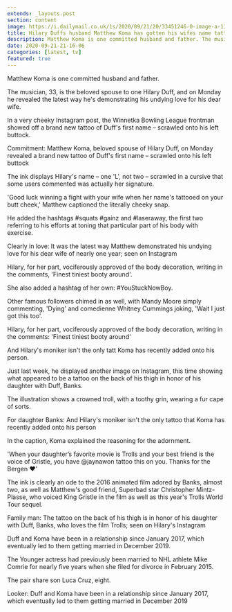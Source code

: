 ```yaml
---
extends: _layouts.post
section: content
image: https://i.dailymail.co.uk/1s/2020/09/21/20/33451246-0-image-a-11_1600717572840.jpg 
title: Hilary Duffs husband Matthew Koma has gotten his wifes name tattooed onto his backside 
description: Matthew Koma is one committed husband and father. The musician is the spouse of Hilary Duff, and on Monday he revealed the latest way hes demonstrating his undying love for his dear wife.   
date: 2020-09-21-21-16-06 
categories: [latest, tv] 
featured: true 
--- 
```

Matthew Koma is one committed husband and father.

The musician, 33, is the beloved spouse to one Hilary Duff, and on Monday he revealed the latest way he's demonstrating his undying love for his dear wife.  

In a very cheeky Instagram post, the Winnetka Bowling League frontman showed off a brand new tattoo of Duff's first name – scrawled onto his left buttock.

Commitment: Matthew Koma, beloved spouse of Hilary Duff, on Monday revealed a brand new tattoo of Duff's first name – scrawled onto his left buttock

The ink displays Hilary's name – one 'L', not two – scrawled in a cursive that some users commented was actually her signature.

'Good luck winning a fight with your wife when her name's tattooed on your butt cheek,' Matthew captioned the literally cheeky snap. 

He added the hashtags #squats #gainz and #laseraway, the first two referring to his efforts at toning that particular part of his body with exercise. 

Clearly in love: It was the latest way Matthew demonstrated his undying love for his dear wife of nearly one year; seen on Instagram 

Hilary, for her part, vociferously approved of the body decoration, writing in the comments, 'Finest tiniest booty around'. 

She also added a hashtag of her own: #YouStuckNowBoy.  

Other famous followers chimed in as well, with Mandy Moore simply commenting, 'Dying' and comedienne Whitney Cummings joking, 'Wait I just got this too'. 

Hilary, for her part, vociferously approved of the body decoration, writing in the comments: 'Finest tiniest booty around'

And Hilary's moniker isn't the only tatt Koma has recently added onto his person.

Just last week, he displayed another image on Instagram, this time showing what appeared to be a tattoo on the back of his thigh in honor of his daughter with Duff, Banks. 

The illustration shows a crowned troll, with a toothy grin, wearing a fur cape of sorts. 

For daughter Banks: And Hilary's moniker isn't the only tattoo that Koma has recently added onto his person

In the caption, Koma explained the reasoning for the adornment.

'When your daughter’s favorite movie is Trolls and your best friend is the voice of Gristle, you have @jaynawon tattoo this on you. Thanks for the Bergen ❤️'

The ink is clearly an ode to the 2016 animated film adored by Banks, almost two, as well as Matthew's good friend, Superbad star Christopher Mintz-Plasse, who voiced King Gristle in the film as well as this year's Trolls World Tour sequel. 

Family man: The tattoo on the back of his thigh is in honor of his daughter with Duff, Banks, who loves the film Trolls; seen on Hilary's Instagram

Duff and Koma have been in a relationship since January 2017, which eventually led to them getting married in December 2019.

The Younger actress had previously been married to NHL athlete Mike Comrie for nearly five years when she filed for divorce in February 2015.

The pair share son Luca Cruz, eight. 

Looker: Duff and Koma have been in a relationship since January 2017, which eventually led to them getting married in December 2019

